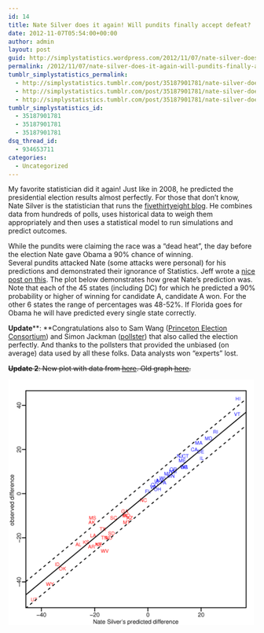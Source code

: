 ```yaml
---
id: 14
title: Nate Silver does it again! Will pundits finally accept defeat?
date: 2012-11-07T05:54:00+00:00
author: admin
layout: post
guid: http://simplystatistics.wordpress.com/2012/11/07/nate-silver-does-it-again-will-pundits-finally-accept
permalink: /2012/11/07/nate-silver-does-it-again-will-pundits-finally-accept/
tumblr_simplystatistics_permalink:
  - http://simplystatistics.tumblr.com/post/35187901781/nate-silver-does-it-again-will-pundits-finally-accept
  - http://simplystatistics.tumblr.com/post/35187901781/nate-silver-does-it-again-will-pundits-finally-accept
  - http://simplystatistics.tumblr.com/post/35187901781/nate-silver-does-it-again-will-pundits-finally-accept
tumblr_simplystatistics_id:
  - 35187901781
  - 35187901781
  - 35187901781
dsq_thread_id:
  - 934653711
categories:
  - Uncategorized
---
```

My favorite statistician did it again! Just like in 2008, he predicted the presidential election results almost perfectly. For those that don&#8217;t know, Nate Silver is the statistician that runs the <a href="http://fivethirtyeight.blogs.nytimes.com/" target="_blank">fivethirtyeight blog</a>. He combines data from hundreds of polls, uses historical data to weigh them appropriately and then uses a statistical model to run simulations and predict outcomes.

While the pundits were claiming the race was a &#8220;dead heat&#8221;, the day before the election Nate gave Obama a 90% chance of winning. Several pundits attacked Nate (some attacks were personal) for his predictions and demonstrated their ignorance of Statistics. Jeff wrote a <a href="http://simplystatistics.org/post/34635539704/on-weather-forecasts-nate-silver-and-the" target="_blank">nice post on this</a>. The plot below demonstrates how great Nate&#8217;s prediction was. Note that each of the 45 states (including DC) for which he predicted a 90% probability or higher of winning for candidate A, candidate A won. For the other 6 states the range of percentages was 48-52%. If Florida goes for Obama he will have predicted every single state correctly.

**Update****: **Congratulations also to Sam Wang (<a href="http://election.princeton.edu/" target="_blank">Princeton Election Consortium</a>) and Simon Jackman (<a href="http://www.huffingtonpost.com/simon-jackman/pollster-predictions_b_2081013.html" target="_blank">pollster</a>) that also called the election perfectly. And thanks to the pollsters that provided the unbiased (on average) data used by all these folks. Data analysts won &#8220;experts&#8221; lost.

~~**Update 2**: New plot with data from <a href="http://www.foxnews.com/politics/elections/2012-election-results/" target="_blank">here</a>. Old graph <a href="http://rafalab.jhsph.edu/simplystats/silver.png" target="_blank">here</a>.~~

<a href="https://raw.githubusercontent.com/simplystats/simplystats.github.io/master/_images/silver3.png" target="_blank"><img height="500" src="https://raw.githubusercontent.com/simplystats/simplystats.github.io/master/_images/silver3.png" width="500" /></a>
